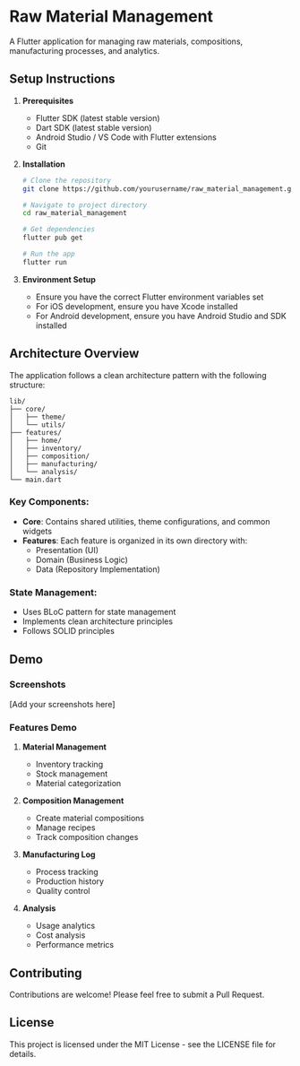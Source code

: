 # Raw Material Management

A Flutter application for managing raw materials, compositions, manufacturing processes, and analytics.

## Setup Instructions

1. **Prerequisites**
   - Flutter SDK (latest stable version)
   - Dart SDK (latest stable version)
   - Android Studio / VS Code with Flutter extensions
   - Git

2. **Installation**
   ```bash
   # Clone the repository
   git clone https://github.com/yourusername/raw_material_management.git

   # Navigate to project directory
   cd raw_material_management

   # Get dependencies
   flutter pub get

   # Run the app
   flutter run
   ```

3. **Environment Setup**
   - Ensure you have the correct Flutter environment variables set
   - For iOS development, ensure you have Xcode installed
   - For Android development, ensure you have Android Studio and SDK installed

## Architecture Overview

The application follows a clean architecture pattern with the following structure:

```
lib/
├── core/
│   ├── theme/
│   └── utils/
├── features/
│   ├── home/
│   ├── inventory/
│   ├── composition/
│   ├── manufacturing/
│   └── analysis/
└── main.dart
```

### Key Components:
- **Core**: Contains shared utilities, theme configurations, and common widgets
- **Features**: Each feature is organized in its own directory with:
  - Presentation (UI)
  - Domain (Business Logic)
  - Data (Repository Implementation)

### State Management:
- Uses BLoC pattern for state management
- Implements clean architecture principles
- Follows SOLID principles

## Demo

### Screenshots

[Add your screenshots here]

### Features Demo
1. **Material Management**
   - Inventory tracking
   - Stock management
   - Material categorization

2. **Composition Management**
   - Create material compositions
   - Manage recipes
   - Track composition changes

3. **Manufacturing Log**
   - Process tracking
   - Production history
   - Quality control

4. **Analysis**
   - Usage analytics
   - Cost analysis
   - Performance metrics

## Contributing

Contributions are welcome! Please feel free to submit a Pull Request.

## License

This project is licensed under the MIT License - see the LICENSE file for details.
